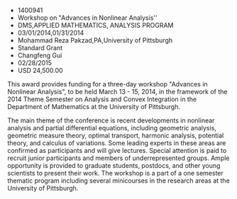 
* 1400941
* Workshop on "Advances in Nonlinear Analysis''
* DMS,APPLIED MATHEMATICS, ANALYSIS PROGRAM
* 03/01/2014,01/31/2014
* Mohammad Reza Pakzad,PA,University of Pittsburgh
* Standard Grant
* Changfeng Gui
* 02/28/2015
* USD 24,500.00

This award provides funding for a three-day workshop "Advances in Nonlinear
Analysis", to be held March 13 - 15, 2014, in the framework of the 2014 Theme
Semester on Analysis and Convex Integration in the Department of Mathematics at
the University of Pittsburgh.

The main theme of the conference is recent developments in nonlinear analysis
and partial differential equations, including geometric analysis, geometric
measure theory, optimal transport, harmonic analysis, potential theory, and
calculus of variations. Some leading experts in these areas are confirmed as
participants and will give lectures. Special attention is paid to recruit junior
participants and members of underrepresented groups. Ample opportunity is
provided to graduate students, postdocs, and other young scientists to present
their work. The workshop is a part of a one semester thematic program including
several minicourses in the research areas at the University of Pittsburgh.

